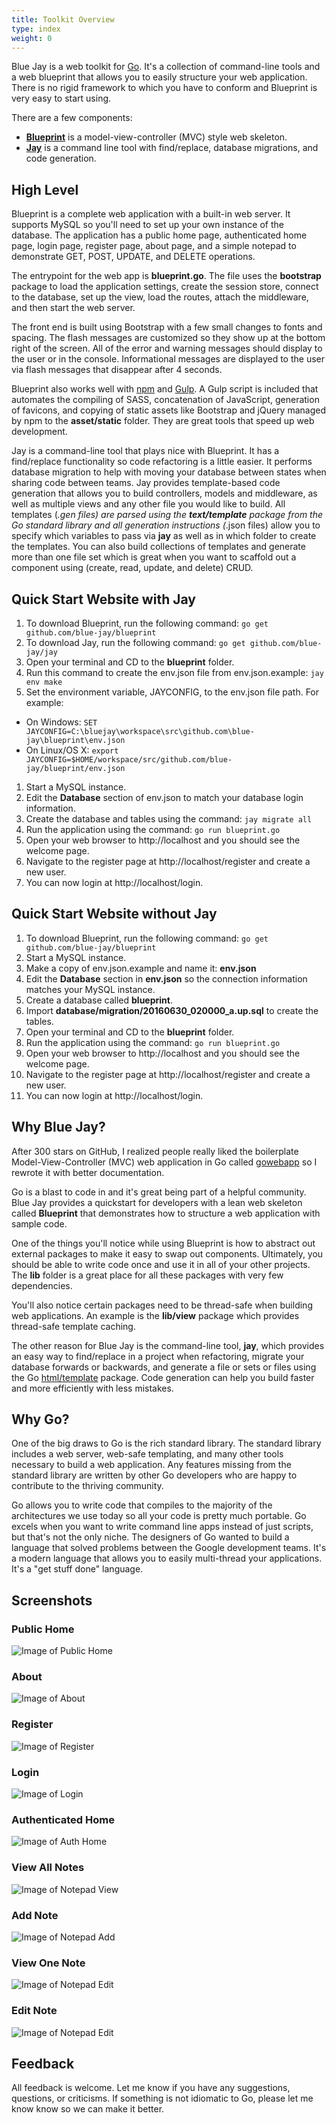```yaml
---
title: Toolkit Overview
type: index
weight: 0
---
```


Blue Jay is a web toolkit for [Go](https://golang.org/). It's a collection of command-line tools and a web blueprint that allows you to easily structure your web application. There is no rigid framework to which you have to conform and Blueprint is very easy to start using.

There are a few components:

- [**Blueprint**](https://github.com/blue-jay/blueprint) is a model-view-controller (MVC) style web skeleton.
- [**Jay**](https://github.com/blue-jay/jay) is a command line tool with find/replace, database migrations, and code generation.

## High Level

Blueprint is a complete web application with a built-in web server.
It supports MySQL so you'll need to set up your own instance of the database.
The application has a public home page, authenticated home page, login page, register page,
about page, and a simple notepad to demonstrate GET, POST, UPDATE, and DELETE operations.

The entrypoint for the web app is **blueprint.go**. The file uses the **bootstrap** package
to load the application settings, create the session store, connect to the database,
set up the view, load the routes, attach the middleware, and then start the web server.

The front end is built using Bootstrap with a few small changes to fonts and spacing. The flash 
messages are customized so they show up at the bottom right of the screen. All of the error and
warning messages should display to the 
user or in the console. Informational messages are displayed to the user via 
flash messages that disappear after 4 seconds.

Blueprint also works well with [npm](https://www.npmjs.com/) and
[Gulp](http://gulpjs.com/). A Gulp script is
included that automates the compiling of SASS, concatenation of JavaScript,
generation of favicons, and copying of static assets like Bootstrap and jQuery
managed by npm to the **asset/static** folder. They are great tools that speed up
web development.

Jay is a command-line tool that plays nice with Blueprint. It has a find/replace
functionality so code refactoring is a little easier. It performs database
migration to help with moving your database between states when sharing code
between teams. Jay provides template-based code generation that allows you to
build controllers, models and middleware, as well as multiple views and any
other file you would like to build. All templates (*.gen files) are parsed using
the **text/template** package from the Go standard library and all generation
instructions (*.json files) allow you to specify which variables to pass via
**jay** as well as in which folder to create the templates. You can also build
collections of templates and generate more than one file set which is great when
you want to scaffold out a component using (create, read, update, and delete)
CRUD.

## Quick Start Website with Jay

1. To download Blueprint, run the following command: `go get github.com/blue-jay/blueprint`
1. To download Jay, run the following command: `go get github.com/blue-jay/jay`
1. Open your terminal and CD to the **blueprint** folder.
1. Run this command to create the env.json file from env.json.example: `jay env make`
1. Set the environment variable, JAYCONFIG, to the env.json file path. For example:
  * On Windows: `SET JAYCONFIG=C:\bluejay\workspace\src\github.com\blue-jay\blueprint\env.json`
  * On Linux/OS X: `export JAYCONFIG=$HOME/workspace/src/github.com/blue-jay/blueprint/env.json`
1. Start a MySQL instance.
1. Edit the **Database** section of env.json to match your database login information.
1. Create the database and tables using the command: `jay migrate all`
1. Run the application using the command: `go run blueprint.go`
1. Open your web browser to http://localhost and you should see the welcome page.
1. Navigate to the register page at http://localhost/register and create a new user.
1. You can now login at http://localhost/login.

## Quick Start Website without Jay

1. To download Blueprint, run the following command: `go get github.com/blue-jay/blueprint`
1. Start a MySQL instance.
1. Make a copy of env.json.example and name it: **env.json**
1. Edit the **Database** section in **env.json** so the connection information matches your MySQL instance.
1. Create a database called **blueprint**.
1. Import **database/migration/20160630_020000_a.up.sql** to create the tables.
1. Open your terminal and CD to the **blueprint** folder.
1. Run the application using the command: `go run blueprint.go`
1. Open your web browser to http://localhost and you should see the welcome page.
1. Navigate to the register page at http://localhost/register and create a new user.
1. You can now login at http://localhost/login.

## Why Blue Jay?

After 300 stars on GitHub, I realized people really liked the boilerplate 
Model-View-Controller (MVC) web application in Go called
[gowebapp](https://github.com/josephspurrier/gowebapp) so I rewrote it with
better documentation.

Go is a blast to code in and it's great being part of a helpful community.
Blue Jay provides a quickstart for developers with a lean web skeleton called
**Blueprint** that demonstrates how to structure a web application with sample
code.

One of the things you'll notice while using Blueprint is how to abstract out
external packages to make it easy to swap out components. Ultimately, you should
be able to write code once and use it in all of your other projects. The **lib**
folder is a great place for all these packages with very few dependencies.

You'll also notice certain packages need to be thread-safe when building web applications.
An example is the **lib/view** package which provides thread-safe template caching.

The other reason for Blue Jay is the command-line tool, **jay**, which provides an easy way
to find/replace in a project when refactoring, migrate your database forwards or backwards, and
generate a file or sets or files using the Go [html/template](https://golang.org/pkg/html/template/)
package. Code generation can help you build faster and more efficiently with less mistakes.

## Why Go?

One of the big draws to Go is the rich standard library. The standard library includes a web server,
web-safe templating, and
many other tools necessary to build a web application. Any features missing from the standard library are
written by other Go developers who are happy to contribute to the thriving community.

Go allows you to write code that compiles to the majority of the architectures we use today so all your
code is pretty much portable. Go excels when you want to write command line apps instead of just scripts,
but that's not the only niche.
The designers of Go wanted to build a language that solved problems between the Google development teams.
It's a modern language that allows you to easily multi-thread your applications. It's a "get stuff done"
language.

## Screenshots

### Public Home

![Image of Public Home](/images/home_anon.png)

### About

![Image of About](/images/about.png)

### Register

![Image of Register](/images/register.png)

### Login

![Image of Login](/images/login.png)

### Authenticated Home

![Image of Auth Home](/images/home_auth.png)

### View All Notes

![Image of Notepad View](/images/notepad_index.png)

### Add Note

![Image of Notepad Add](/images/notepad_create.png)

### View One Note

![Image of Notepad Edit](/images/notepad_view.png)

### Edit Note

![Image of Notepad Edit](/images/notepad_edit.png)

## Feedback

All feedback is welcome. Let me know if you have any suggestions, questions, or criticisms. 
If something is not idiomatic to Go, please let me know know so we can make it better.